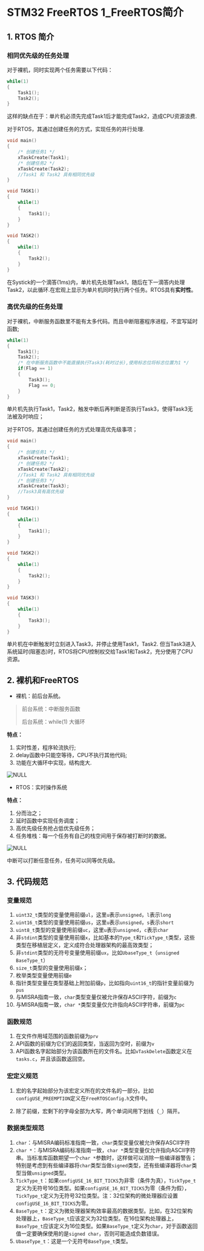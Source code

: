 # STM32 FreeRTOS 1_FreeRTOS简介

## 1. RTOS 简介

### 相同优先级的任务处理

对于裸机，同时实现两个任务需要以下代码：

```c
while(1)
{
    Task1();
    Task2();
}
```

这样的缺点在于：单片机必须先完成Task1后才能完成Task2，造成CPU资源浪费.

对于RTOS，其通过创建任务的方式，实现任务的并行处理.

```c
void main()
{
    /* 创建任务1 */
    xTaskCreate(Task1);
    /* 创建任务2 */
    xTaskCreate(Task2);
    //Task1 和 Task2 具有相同优先级
}

void TASK1()
{
    while(1)
    {
        Task1();
    }
}

void TASK2()
{
    while(1)
    {
        Task2();
    }
}
```

在Systick的一个滴答(1ms)内，单片机先处理Task1，随后在下一滴答内处理Task2，以此循环.在宏观上显示为单片机同时执行两个任务。RTOS具有**实时性**。

### 高优先级的任务处理

对于裸机，中断服务函数里不能有太多代码。而且中断阻塞程序进程，不宜写延时函数;

```c
while(1)
{
    Task1();
    Task2();
    /* 在中断服务函数中不能直接执行Task3(耗时过长),使用标志位将标志位置为1 */
    if(Flag == 1)
    {
        Task3();
        Flag == 0;
    }
}
```

单片机先执行Task1，Task2，触发中断后再判断是否执行Task3，使得Task3无法被及时响应；

对于RTOS，其通过创建任务的方式处理高优先级事项；

```c
void main()
{
    /* 创建任务1 */
    xTaskCreate(Task1);
    /* 创建任务2 */
    xTaskCreate(Task2);
    //Task1 和 Task2 具有相同优先级
    /* 创建任务3 */
    xTaskCreate(Task3);
    //Task3具有高优先级
}

void TASK1()
{
    while(1)
    {
        Task1();
    }
}

void TASK2()
{
    while(1)
    {
        Task2();
    }
}

void TASK3()
{
    while(1)
    {
        Task3();
    }
}
```

单片机在中断触发时立刻进入Task3，并停止使用Task1，Task2.
但当Task3进入系统延时(阻塞态)时，RTOS将CPU控制权交给Task1和Task2，充分使用了CPU资源。

## 2. 裸机和FreeRTOS

- 裸机：前后台系统。

> 前台系统：中断服务函数
>
> 后台系统：while(1) 大循环

**特点：** 

1. 实时性差，程序轮流执行;  
2. delay函数中只能空等待，CPU不执行其他代码; 
3. 功能在大循环中实现，结构庞大.

![NULL](picture_1.jpg)

- RTOS：实时操作系统

**特点：**

1. 分而治之；
2. 延时函数中实现任务调度；
3. 高优先级任务抢占低优先级任务；
4. 任务堆栈：每一个任务有自己的栈空间用于保存被打断时的数据。

![NULL](picture_2.jpg)

中断可以打断任意任务，任务可以同等优先级。

## 3. 代码规范

### 变量规范

1. `uint32_t`类型的变量使用前缀`ul`，这里`u`表示`unsigned`，`l`表示`long`
2. `uint16_t`类型的变量使用前缀`us`，这里`u`表示`unsigned`，`s`表示`short`
3. `uint8_t`类型的变量使用前缀`uc`，这里`u`表示`unsigned`，`c`表示`char`
4. 非`stdint`类型的变量使用前缀`x`，比如基本的`Type_t`和`TickType_t`类型，这些类型在移植层定义，定义成符合处理器架构的最高效类型；
5. 非`stdint`类型的无符号变量使用前缀`ux`，比如`UbaseType_t`（`unsigned BaseType_t`）
6. `size_t`类型的变量使用前缀`x`；
7. 枚举类型变量使用前缀`e`
8. 指针类型变量在类型基础上附加前缀`p`，比如指向`uint16_t`的指针变量前缀为`pus`
9. 与MISRA指南一致，`char`类型变量仅被允许保存ASCII字符，前缀为`c`
10. 与MISRA指南一致，`char *`类型变量仅允许指向ASCII字符串，前缀为`pc`

### 函数规范

1. 在文件作用域范围的函数前缀为`prv`
2. API函数的前缀为它们的返回类型，当返回为空时，前缀为`v`
3. API函数名字起始部分为该函数所在的文件名。比如`vTaskDelete`函数定义在`tasks.c`，并且该函数返回空。

### 宏定义规范

1. 宏的名字起始部分为该宏定义所在的文件名的一部分。比如`configUSE_PREEMPTION`定义在`FreeRTOSConfig.h`文件中。

2. 除了前缀，宏剩下的字母全部为大写，两个单词间用下划线（`_`）隔开。

### 数据类型规范

1. `char`：与MISRA编码标准指南一致，`char`类型变量仅被允许保存ASCII字符
2. `char *`：与MISRA编码标准指南一致，`char *`类型变量仅允许指向ASCII字符串。当标准库函数期望一个`char *`参数时，这样做可以消除一些编译器警告；特别是考虑到有些编译器将`char`类型当做`signed`类型，还有些编译器将`char`类型当做`unsigned`类型。
3. `TickType_t`：如果`configUSE_16_BIT_TICKS`为非零（条件为真），`TickType_t`定义为无符号16位类型。如果`configUSE_16_BIT_TICKS`为零（条件为假），`TickType_t`定义为无符号32位类型。注：32位架构的微处理器应设置`configUSE_16_BIT_TICKS`为零。
4. `BaseType_t`：定义为微处理器架构效率最高的数据类型。比如，在32位架构处理器上，`BaseType_t`应该定义为32位类型。在16位架构处理器上，`BaseType_t`应该定义为16位类型。如果`BaseType_t`定义为`char`，对于函数返回值一定要确保使用的是`signed char`，否则可能造成负数错误。
5. `UbaseType_t`：这是一个无符号`BaseType_t`类型。
